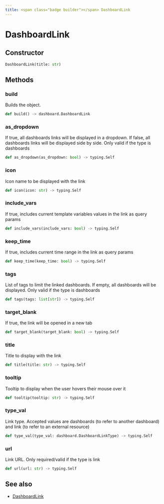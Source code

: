 ```yaml
---
title: <span class="badge builder"></span> DashboardLink
---
```

# <span class="badge builder"></span> DashboardLink

## Constructor

```python
DashboardLink(title: str)
```
## Methods

### <span class="badge object-method"></span> build

Builds the object.

```python
def build() -> dashboard.DashboardLink
```

### <span class="badge object-method"></span> as_dropdown

If true, all dashboards links will be displayed in a dropdown. If false, all dashboards links will be displayed side by side. Only valid if the type is dashboards

```python
def as_dropdown(as_dropdown: bool) -> typing.Self
```

### <span class="badge object-method"></span> icon

Icon name to be displayed with the link

```python
def icon(icon: str) -> typing.Self
```

### <span class="badge object-method"></span> include_vars

If true, includes current template variables values in the link as query params

```python
def include_vars(include_vars: bool) -> typing.Self
```

### <span class="badge object-method"></span> keep_time

If true, includes current time range in the link as query params

```python
def keep_time(keep_time: bool) -> typing.Self
```

### <span class="badge object-method"></span> tags

List of tags to limit the linked dashboards. If empty, all dashboards will be displayed. Only valid if the type is dashboards

```python
def tags(tags: list[str]) -> typing.Self
```

### <span class="badge object-method"></span> target_blank

If true, the link will be opened in a new tab

```python
def target_blank(target_blank: bool) -> typing.Self
```

### <span class="badge object-method"></span> title

Title to display with the link

```python
def title(title: str) -> typing.Self
```

### <span class="badge object-method"></span> tooltip

Tooltip to display when the user hovers their mouse over it

```python
def tooltip(tooltip: str) -> typing.Self
```

### <span class="badge object-method"></span> type_val

Link type. Accepted values are dashboards (to refer to another dashboard) and link (to refer to an external resource)

```python
def type_val(type_val: dashboard.DashboardLinkType) -> typing.Self
```

### <span class="badge object-method"></span> url

Link URL. Only required/valid if the type is link

```python
def url(url: str) -> typing.Self
```

## See also

 * <span class="badge object-type-class"></span> [DashboardLink](./object-DashboardLink.md)
